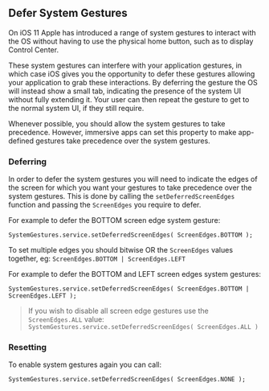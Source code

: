 
## Defer System Gestures

On iOS 11 Apple has introduced a range of system gestures to interact with the OS without having to use the physical home button, such as to display Control Center. 

These system gestures can interfere with your application gestures, in which case iOS gives you the opportunity to defer these gestures allowing your application to grab these interactions. By deferring the gesture the OS will instead show a small tab, indicating the presence of the system UI without fully extending it. Your user can then repeat the gesture to get to the normal system UI, if they still require.

Whenever possible, you should allow the system gestures to take precedence. However, immersive apps can set this property to make app-defined gestures take precedence over the system gestures.


### Deferring

In order to defer the system gestures you will need to indicate the edges of the screen for which you want your gestures to take precedence over the system gestures. This is done by calling the `setDeferredScreenEdges` function and passing the `ScreenEdges` you require to defer.


For example to defer the BOTTOM screen edge system gesture:

```as3
SystemGestures.service.setDeferredScreenEdges( ScreenEdges.BOTTOM );
```

To set multiple edges you should bitwise OR the `ScreenEdges` values together, eg: `ScreenEdges.BOTTOM | ScreenEdges.LEFT`

For example to defer the BOTTOM and LEFT screen edges system gestures:

```as3
SystemGestures.service.setDeferredScreenEdges( ScreenEdges.BOTTOM | ScreenEdges.LEFT );
```

>
> If you wish to disable all screen edge gestures use the `ScreenEdges.ALL` value: `SystemGestures.service.setDeferredScreenEdges( ScreenEdges.ALL )`
>


### Resetting

To enable system gestures again you can call:

```as3
SystemGestures.service.setDeferredScreenEdges( ScreenEdges.NONE );
```



